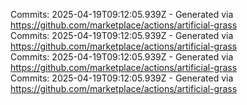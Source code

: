 Commits: 2025-04-19T09:12:05.939Z - Generated via https://github.com/marketplace/actions/artificial-grass
<br>
Commits: 2025-04-19T09:12:05.939Z - Generated via https://github.com/marketplace/actions/artificial-grass
<br>
Commits: 2025-04-19T09:12:05.939Z - Generated via https://github.com/marketplace/actions/artificial-grass
<br>
Commits: 2025-04-19T09:12:05.939Z - Generated via https://github.com/marketplace/actions/artificial-grass
<br>
